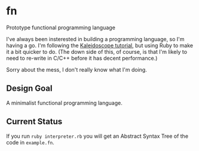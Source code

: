 # fn
Prototype functional programming language

I've always been insterested in building a programming language, so I'm having a go. I'm following the [Kaleidoscope tutorial](http://llvm.org/docs/tutorial/LangImpl1.html), but using Ruby to make it a bit quicker to do. (The down side of this, of course, is that I'm likely to need to re-write in C/C++ before it has decent performance.)

Sorry about the mess, I don't really know what I'm doing.

## Design Goal

A minimalist functional programming language.

## Current Status

If you run `ruby interpreter.rb` you will get an Abstract Syntax Tree of the code in `example.fn`.
